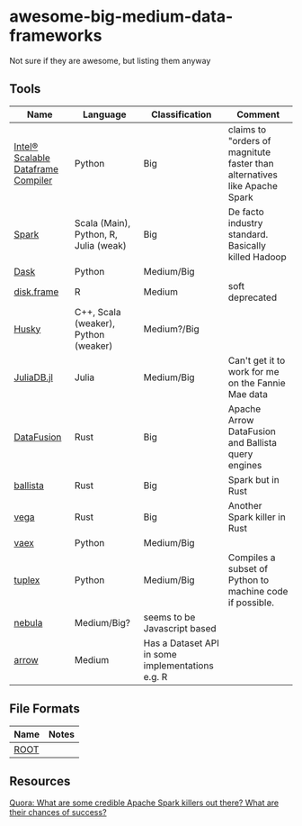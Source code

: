 # awesome-big-medium-data-frameworks
Not sure if they are awesome, but listing them anyway

## Tools

| Name                                                                                                                | Language                              | Classification                                   | Comment                                                                   |
|---------------------------------------------------------------------------------------------------------------------|---------------------------------------|--------------------------------------------------|---------------------------------------------------------------------------|
| [Intel® Scalable Dataframe Compiler](https://github.com/IntelPython/sdc)                                            | Python                                | Big                                              | claims to "orders of magnitute faster than alternatives like Apache Spark |
| [Spark](https://spark.apache.org)                                                                                   | Scala (Main), Python, R, Julia (weak) | Big                                              | De facto industry standard. Basically killed Hadoop                       |
| [Dask](https://dask.org)                                                                                            | Python                                | Medium/Big                                       |                                                                           |
| [disk.frame](https://diskframe.com)                                                                                 | R                                     | Medium                                           | soft deprecated                                                           |
| [Husky](http://www.husky-project.com/)                                                                              | C++, Scala (weaker), Python (weaker)  | Medium?/Big                                      |                                                                           |
| [JuliaDB.jl](http://juliadb.org/)                                                                                   | Julia                                 | Medium/Big                                       | Can't get it to work for me on the Fannie Mae data                        |
| [DataFusion](https://github.com/apache/arrow-datafusion)                                                            | Rust                                  | Big                                              | Apache Arrow DataFusion and Ballista query engines                        |
| [ballista](https://github.com/ballista-compute/ballista)                                                            | Rust                                  | Big                                              | Spark but in Rust                                                         |
| [vega](https://github.com/rajasekarv/vega)                                                                          | Rust                                  | Big                                              | Another Spark killer in Rust                                              |
| [vaex](https://www.google.com/search?q=vaex&oq=vaex&aqs=chrome.0.69i59l3j69i60l4.2540j0j7&sourceid=chrome&ie=UTF-8) | Python                                | Medium/Big                                       |                                                                           |
| [tuplex](https://tuplex.cs.brown.edu/)                                                                              | Python                                | Medium/Big                                       | Compiles a subset of Python to machine code if possible.                  |
| [nebula](https://github.com/varchar-io/nebula)                                                                      | Medium/Big?                           | seems to be Javascript based                     |                                                                           |
| [arrow](https://arrow.apache.org/)                                                                                  | Medium                                | Has a Dataset API in some implementations e.g. R |                                                                           |


## File Formats

| Name | Notes |
| -- | -- |
| [ROOT](https://indico.cern.ch/event/567550/contributions/2628878/attachments/1511966/2358123/hep-file-formats.pdf) | |

## Resources

[Quora: What are some credible Apache Spark killers out there? What are their chances of success?](https://www.quora.com/unanswered/What-are-some-credible-Apache-Spark-killers-out-there-What-are-their-chances-of-success)
